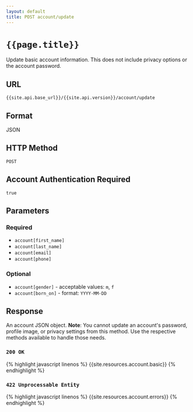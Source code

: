 ```yaml
---
layout: default
title: POST account/update
---
```

# `{{page.title}}`

Update basic account information.  This does not include privacy options or the account password.

## URL

`{{site.api.base_url}}/{{site.api.version}}/account/update`

## Format

JSON

## HTTP Method

`POST`

## Account Authentication Required

`true`
## Parameters

### Required

* `account[first_name]`
* `account[last_name]`
* `account[email]`
* `account[phone]`

### Optional

* `account[gender]` - acceptable values: `m`, `f`
* `account[born_on]` - format: `YYYY-MM-DD`

## Response

An account JSON object.  **Note**: You cannot update an account's password, profile image, or privacy settings from this method.  Use the respective methods available to handle those needs.

### `200 OK`

{% highlight javascript linenos %}
{{site.resources.account.basic}}
{% endhighlight %}

### `422 Unprocessable Entity`

{% highlight javascript linenos %}
{{site.resources.account.errors}}
{% endhighlight %}
